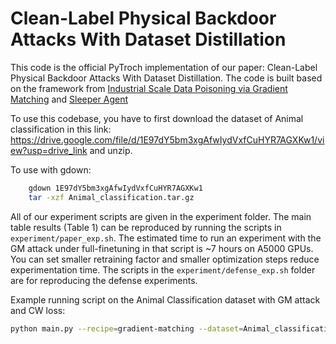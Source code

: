 # Clean-Label Physical Backdoor Attacks With Dataset Distillation 

This code is the official PyTroch implementation of our paper: Clean-Label Physical Backdoor Attacks With Dataset Distillation. The code is built based on the framework from [Industrial Scale Data Poisoning via Gradient Matching](https://github.com/JonasGeiping/poisoning-gradient-matching) and [Sleeper Agent](https://github.com/hsouri/Sleeper-Agent.git)

To use this codebase, you have to first download the dataset of Animal classification in this link: https://drive.google.com/file/d/1E97dY5bm3xgAfwIydVxfCuHYR7AGXKw1/view?usp=drive_link and unzip.

To use with gdown:
```bash
    gdown 1E97dY5bm3xgAfwIydVxfCuHYR7AGXKw1
    tar -xzf Animal_classification.tar.gz
```

All of our experiment scripts are given in the experiment folder. The main table results (Table 1) can be reproduced by running the scripts in  ```experiment/paper_exp.sh```. The estimated time to run an experiment with the GM attack under full-finetuning in that script is ~7 hours on A5000 GPUs. You can set smaller retraining factor and smaller optimization steps reduce experimentation time. The scripts in the ```experiment/defense_exp.sh``` folder are for reproducing the defense experiments.

Example running script on the Animal Classification dataset with GM attack and CW loss:

```bash
python main.py --recipe=gradient-matching --dataset=Animal_classification --eps=16 --alpha=0.1 --source_criterion=cw --trigger=tennis --net=resnet18_imagenet --poisonkey=11-19 --trigger=tennis --devices=0,1 --save_poison=poison_only --model_seed=123456 --poison_seed=123456 --exp_name=Animal_classification_gm 
```
